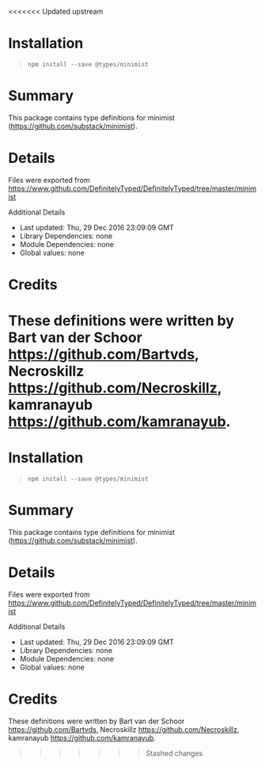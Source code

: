 <<<<<<< Updated upstream
# Installation
> `npm install --save @types/minimist`

# Summary
This package contains type definitions for minimist (https://github.com/substack/minimist).

# Details
Files were exported from https://www.github.com/DefinitelyTyped/DefinitelyTyped/tree/master/minimist

Additional Details
 * Last updated: Thu, 29 Dec 2016 23:09:09 GMT
 * Library Dependencies: none
 * Module Dependencies: none
 * Global values: none

# Credits
These definitions were written by Bart van der Schoor <https://github.com/Bartvds>, Necroskillz <https://github.com/Necroskillz>, kamranayub <https://github.com/kamranayub>.
=======
# Installation
> `npm install --save @types/minimist`

# Summary
This package contains type definitions for minimist (https://github.com/substack/minimist).

# Details
Files were exported from https://www.github.com/DefinitelyTyped/DefinitelyTyped/tree/master/minimist

Additional Details
 * Last updated: Thu, 29 Dec 2016 23:09:09 GMT
 * Library Dependencies: none
 * Module Dependencies: none
 * Global values: none

# Credits
These definitions were written by Bart van der Schoor <https://github.com/Bartvds>, Necroskillz <https://github.com/Necroskillz>, kamranayub <https://github.com/kamranayub>.
>>>>>>> Stashed changes
